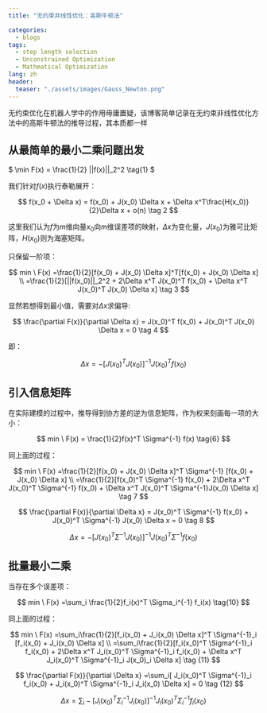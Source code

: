 ```yaml
---
title: "无约束非线性优化：高斯牛顿法"

categories:
  - blogs
tags:
  - step length selection
  - Unconstrained Optimization
  - Mathmatical Optimization
lang: zh
header: 
  teaser: "./assets/images/Gauss_Newton.png"
---
```


无约束优化在机器人学中的作用毋庸置疑，该博客简单记录在无约束非线性优化方法中的高斯牛顿法的推导过程，其本质都一样


## 从最简单的最小二乘问题出发

$
\min F(x) = \frac{1}{2} \||f(x)\||_2^2 \tag{1}
$

我们针对$f(x)$执行泰勒展开：

$$
f(x_0 + \Delta x) = f(x_0) + J(x_0) \Delta x + \Delta x^T\frac{H(x_0)}{2}\Delta x + o(n) \tag 2
$$

这里我们认为$f$为$m$维向量$x_0$向$m$维误差项的映射，$\Delta x$为变化量，$J(x_0)$为雅可比矩阵，$H(x_0)$则为海塞矩阵。

只保留一阶项：

$$
min \ F(x) =\frac{1}{2}[f(x_0) + J(x_0) \Delta x]^T[f(x_0) + J(x_0) \Delta x] \\
	=\frac{1}{2}[||f(x_0)||_2^2 + 2\Delta x^T J(x_0)^T f(x_0) + \Delta x^T J(x_0)^T J(x_0) \Delta x] \tag 3
$$

显然若想得到最小值，需要对$\Delta x$求偏导:

$$
\frac{\partial F(x)}{\partial \Delta x} = J(x_0)^T f(x_0) + J(x_0)^T J(x_0) \Delta x = 0 \tag 4
$$

即：

$$
\Delta x = -[J(x_0)^T J(x_0)]^{-1}J(x_0)^T f(x_0) \tag{5}
$$


## 引入信息矩阵

在实际建模的过程中，推导得到协方差的逆为信息矩阵，作为权来刻画每一项的大小：

$$
min \ F(x) = \frac{1}{2}f(x)^T \Sigma^{-1} f(x) \tag{6}
$$

同上面的过程：

$$
min \ F(x) =\frac{1}{2}[f(x_0) + J(x_0) \Delta x]^T \Sigma^{-1} [f(x_0) + J(x_0) \Delta x] \\
	=\frac{1}{2}[f(x_0)^T \Sigma^{-1} f(x_0) + 2\Delta x^T J(x_0)^T \Sigma^{-1} f(x_0) + \Delta x^T J(x_0)^T \Sigma^{-1}J(x_0) \Delta x] \tag 7
$$

$$
\frac{\partial F(x)}{\partial \Delta x} = J(x_0)^T \Sigma^{-1} f(x_0) + J(x_0)^T \Sigma^{-1} J(x_0) \Delta x = 0 \tag 8
$$

$$
\Delta x = -[J(x_0)^T \Sigma^{-1} J(x_0)]^{-1}J(x_0)^T \Sigma^{-1} f(x_0) \tag{9}
$$

## 批量最小二乘

当存在多个误差项：

$$
min \ F(x) =\sum_i \frac{1}{2}f_i(x)^T \Sigma_i^{-1} f_i(x) \tag{10}
$$

同上面的过程：

$$
min \ F(x) =\sum_i\frac{1}{2}[f_i(x_0) + J_i(x_0) \Delta x]^T \Sigma^{-1}_i [f_i(x_0) + J_i(x_0) \Delta x] \\
	=\sum_i\frac{1}{2}[f_i(x_0)^T \Sigma^{-1}_i f_i(x_0) + 2\Delta x^T J_i(x_0)^T \Sigma^{-1}_i f_i(x_0) + \Delta x^T J_i(x_0)^T \Sigma^{-1}_i J(x_0)_i \Delta x] \tag {11}
$$

$$
\frac{\partial F(x)}{\partial \Delta x} =\sum_i[ J_i(x_0)^T \Sigma^{-1}_i f_i(x_0) + J_i(x_0)^T \Sigma^{-1}_i J_i(x_0) \Delta x] = 0 \tag {12}
$$

$$
\Delta x = \sum_i-[J_i(x_0)^T \Sigma^{-1}_i J_i(x_0)]^{-1}J_i(x_0)^T \Sigma^{-1}_i f_i(x_0) \tag{13}
$$
